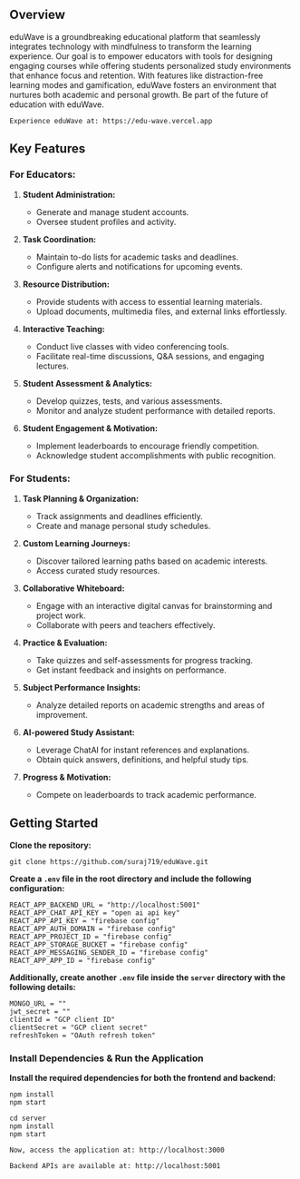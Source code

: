 
## **Overview**

eduWave is a groundbreaking educational platform that seamlessly integrates technology with mindfulness to transform the learning experience. Our goal is to empower educators with tools for designing engaging courses while offering students personalized study environments that enhance focus and retention. With features like distraction-free learning modes and gamification, eduWave fosters an environment that nurtures both academic and personal growth. Be part of the future of education with eduWave.

```
Experience eduWave at: https://edu-wave.vercel.app
```

## **Key Features**

### **For Educators:**

1. **Student Administration:**
   - Generate and manage student accounts.
   - Oversee student profiles and activity.

2. **Task Coordination:**
   - Maintain to-do lists for academic tasks and deadlines.
   - Configure alerts and notifications for upcoming events.

3. **Resource Distribution:**
   - Provide students with access to essential learning materials.
   - Upload documents, multimedia files, and external links effortlessly.

4. **Interactive Teaching:**
   - Conduct live classes with video conferencing tools.
   - Facilitate real-time discussions, Q&A sessions, and engaging lectures.

5. **Student Assessment & Analytics:**
   - Develop quizzes, tests, and various assessments.
   - Monitor and analyze student performance with detailed reports.

6. **Student Engagement & Motivation:**
   - Implement leaderboards to encourage friendly competition.
   - Acknowledge student accomplishments with public recognition.

### **For Students:**

1. **Task Planning & Organization:**
   - Track assignments and deadlines efficiently.
   - Create and manage personal study schedules.

2. **Custom Learning Journeys:**
   - Discover tailored learning paths based on academic interests.
   - Access curated study resources.

3. **Collaborative Whiteboard:**
   - Engage with an interactive digital canvas for brainstorming and project work.
   - Collaborate with peers and teachers effectively.

4. **Practice & Evaluation:**
   - Take quizzes and self-assessments for progress tracking.
   - Get instant feedback and insights on performance.

5. **Subject Performance Insights:**
   - Analyze detailed reports on academic strengths and areas of improvement.

6. **AI-powered Study Assistant:**
   - Leverage ChatAI for instant references and explanations.
   - Obtain quick answers, definitions, and helpful study tips.

7. **Progress & Motivation:**
   - Compete on leaderboards to track academic performance.

## **Getting Started**

**Clone the repository:**
```
git clone https://github.com/suraj719/eduWave.git
```

**Create a `.env` file in the root directory and include the following configuration:**
```
REACT_APP_BACKEND_URL = "http://localhost:5001"
REACT_APP_CHAT_API_KEY = "open ai api key"
REACT_APP_API_KEY = "firebase config"
REACT_APP_AUTH_DOMAIN = "firebase config"
REACT_APP_PROJECT_ID = "firebase config"
REACT_APP_STORAGE_BUCKET = "firebase config"
REACT_APP_MESSAGING_SENDER_ID = "firebase config"
REACT_APP_APP_ID = "firebase config"
```

**Additionally, create another `.env` file inside the `server` directory with the following details:**
```
MONGO_URL = ""
jwt_secret = ""
clientId = "GCP client ID"
clientSecret = "GCP client secret"
refreshToken = "OAuth refresh token"
```

### **Install Dependencies & Run the Application**

**Install the required dependencies for both the frontend and backend:**
```
npm install
npm start
```
```
cd server
npm install
npm start
```
```
Now, access the application at: http://localhost:3000
```
```
Backend APIs are available at: http://localhost:5001
```

